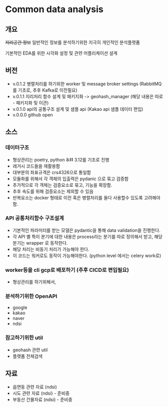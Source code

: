 # Common data analysis

## 개요

~~지리공간 정보~~ 일반적인 정보를 분석하기위한 지극히 개인적인 분석플랫폼

기본적인 EDA를 위한 시각화 설정 및 관련 어플리케이션 설계

## 버전

- v.0.1.2 병렬처리를 하기위한 worker 및 message broker settings (RabbitMQ를 기초로, 추후 Kafka로 이전필요)
- v.0.1.1 지리처리 함수 설계 및 패키지화 -> geohash_manager (해당 내용은 따로 - 패키지화 및 이관)
- v.0.1.0 api의 공통구조 설계 및 샘플 api (Kakao api 샘플 데이터 편입)
- v.0.0.0 github open

## 소스

### 데이터구조

- 형상관리는 poetry, python ~~3.11~~ 3.12를 기조로 진행
- 레거시 코드들을 재활용함
- 대부분의 좌표규격은 crs4326으로 통일함
- 모듈화를 위해서 각 객체의 입출력은 pydanic 으로 묶고 검증함
- 추가적으로 각 객체는 검증요소로 묶고, 기능을 확장함.
- 추후 속도를 위해 검증요소는 제외할 수 있음
- 반복요소는 docker 형태로 이전 혹은 병렬처리를 둘다 사용할수 있도록 고려해야함.

### API 공통처리함수 구조설계

- 기본적인 파라미터를 받는 모델은 pydantic을 통해 data validation을 진행한다.
- 각 API 별 특이 분기에 대한 내용은 process라는 분기를 따로 정의해서 받고, 해당 분기는 wrapper 로 동작한다.
- 해당 처리는 비동기 처리가 가능해야 한다.
- 이 코드는 워커로도 동작이 가능해야한다. (python level 에서는 celery work로)

### worker등을 cli gcp로 배포하기 (추후 CICD로 편입필요)

- 형상관리를 하기위해서,

### 분석하기위한 OpenAPI

- google
- kakao
- naver
- ndsi

### 참고하기위한 util

- geohash 관련 util
- 플랫폼 전체검색

## 자료

- 읍면동 관련 자료 (ndsi)
- 시도 관련 자료 (ndsi) - 준비중
- 부동산 건물자료 (ndsi) - 준비중
